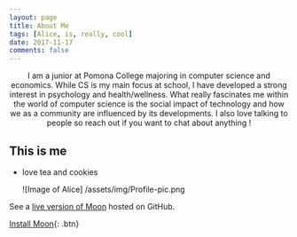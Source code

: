 ```yaml
---
layout: page
title: About Me
tags: [Alice, is, really, cool]
date: 2017-11-17
comments: false
---
```

    
<center>I am a junior at Pomona College majoring in computer science and economics. While CS is my main focus at school, I have developed a strong interest in psychology and health/wellness. What really fascinates me within the world of computer science is the social impact of technology and how we as a community are influenced by its developments. I also love talking to people so reach out if you want to chat about anything ! </center>

## This is me 
* love tea and cookies

    ![Image of Alice]
    /assets/img/Profile-pic.png


See a [live version of Moon](http://taylantatli.github.io/Moon) hosted on GitHub.
      
[Install Moon](https://github.com/TaylanTatli/Moon){: .btn}
